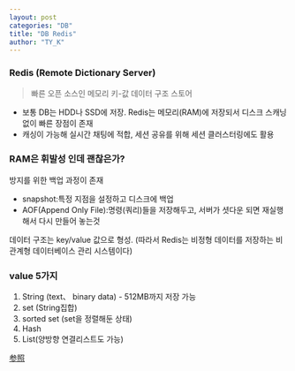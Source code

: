 ```yaml
---
layout: post
categories: "DB"
title: "DB Redis"
author: "TY_K"
---
```


### Redis (Remote Dictionary Server)

> 빠른 오픈 소스인 메모리 키-값 데이터 구조 스토어

* 보통 DB는 HDD나 SSD에 저장. Redis는 메모리(RAM)에 저장되서 디스크 스캐닝 없이 빠른 장점이 존재
* 캐싱이 가능해 실시간 채팅에 적합, 세션 공유를 위해 세션 클러스터링에도 활용

### RAM은 휘발성 인데 괜찮은가?

방지를 위한 백업 과정이 존재

* snapshot:특정 지점을 설정하고 디스크에 백업
* AOF(Append Only File):명령(쿼리)들을 저장해두고, 서버가 셧다운 되면 재실행해서 다시 만들어 놓는것

데이터 구조는 key/value 값으로 형성. (따라서 Redis는 비정형 데이터를 저장하는 비관계형 데이터베이스 관리 시스템이다)

### value 5가지

1. String (text、 binary data) - 512MB까지 저장 가능
2. set (String집합)
3. sorted set (set을 정렬해둔 상태)
4. Hash
5. List(양방향 연결리스트도 가능)

[参照][Redis]

[Redis]: https://github.com/gyoogle/tech-interview-for-developer/blob/master/Computer%20Science/Database/Redis.md "Redis"